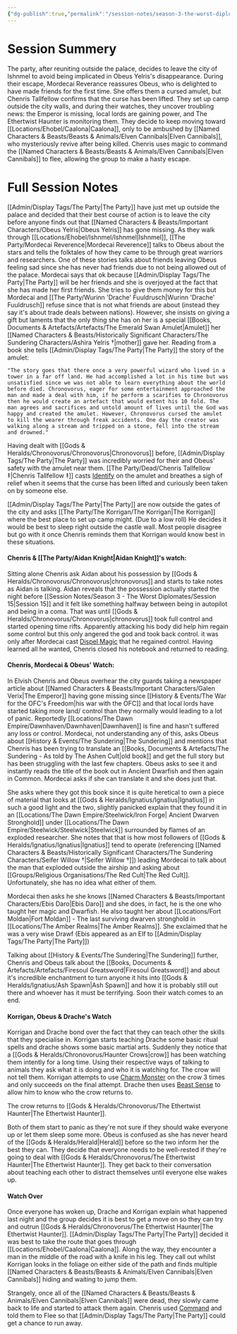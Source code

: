 ```yaml
---
{"dg-publish":true,"permalink":"/session-notes/season-3-the-worst-diplomates/session-17/"}
---
```




# Session Summery 
The party, after reuniting outside the palace, decides to leave the city of Ishnmel to avoid being implicated in Obeus Yelris's disappearance. During their escape, Mordecai Reverance reassures Obeus, who is delighted to have made friends for the first time. She offers them a cursed amulet, but Chenris Tallfellow confirms that the curse has been lifted. They set up camp outside the city walls, and during their watches, they uncover troubling news: the Emperor is missing, local lords are gaining power, and The Ethertwist Haunter is monitoring them. They decide to keep moving toward [[Locations/Ehobel/Caalona\|Caalona]], only to be ambushed by [[Named Characters & Beasts/Beasts & Animals/Elven Cannibals\|Elven Cannibals]], who mysteriously revive after being killed. Chenris uses magic to command the [[Named Characters & Beasts/Beasts & Animals/Elven Cannibals\|Elven Cannibals]] to flee, allowing the group to make a hasty escape.

# Full Session Notes
[[Admin/Display Tags/The Party\|The Party]] have just met up outside the palace and decided that their best course of action is to leave the city before anyone finds out that [[Named Characters & Beasts/Important Characters/Obeus Yelris\|Obeus Yelris]] has gone missing. As they walk through [[Locations/Ehobel/Ishnmel/Ishnmel\|Ishnmel]], [[The Party/Mordecai Reverence\|Mordecai Reverence]] talks to Obeus about the stars and tells the folktales of how they came to be through great warriors and researchers. One of these stories talks about friends leaving Obeus feeling sad since she has never had friends due to not being allowed out of the palace. Mordecai says that ok because [[Admin/Display Tags/The Party\|The Party]] will be her friends and she is overjoyed at the fact that she has made her first friends. She tries to give them money for this but Mordecai and [[The Party/Wurinn 'Drache' Fuuldrusch\|Wurinn 'Drache' Fuuldrusch]] refuse since that is not what friends are about (instead they say it's about trade deals between nations). However, she insists on giving a gift but laments that the only thing she has on her is a special [[Books, Documents & Artefacts/Artefacts/The Emerald Swan Amulet\|Amulet]] her [[Named Characters & Beasts/Historically Significant  Characters/The Sundering Characters/Ashira Yelris †\|mother]] gave her. Reading from a book she tells [[Admin/Display Tags/The Party\|The Party]] the story of the amulet:

	"The story goes that there once a very powerful wizard who lived in a tower in a far off land. He had accomplished a lot in his time but was unsatisfied since we was not able to learn everything about the world before died. Chronovorus, eager for some entertainment approached the man and made a deal with him, if he perform a scarifies to Chronovorus then he would create an artefact that would extent his 10 fold. The man agrees and sacrifices and untold amount of lives until the God was happy and created the amulet. However, Chronovorus cursed the amulet to kill the wearer through freak accidents. One day the creator was walking along a stream and tripped on a stone, fell into the stream and drowned."

Having dealt with [[Gods & Heralds/Chronovorus/Chronovorus\|Chronovorus]] before, [[Admin/Display Tags/The Party\|The Party]] was incredibly worried for their and Obeus' safety with the amulet near them. [[The Party/Dead/Chenris Tallfellow ‡\|Chenris Tallfellow ‡]] casts [Identify](https://www.dndbeyond.com/spells/2152-identify) on the amulet and breathes a sigh of relief when it seems that the curse has been lifted and curiously been taken on by someone else. 

[[Admin/Display Tags/The Party\|The Party]] are now outside the gates of the city and asks [[The Party/The Korrigan/The Korrigan\|The Korrigan]] where the best place to set up camp might. (Due to a low roll) He decides it would be best to sleep right outside the castle wall. Most people disagree but go with it once Chenris reminds them that Korrigan would know best in these situations. 

#### Chenris & [[The Party/Aidan Knight\|Aidan Knight]]'s watch:
Sitting alone Chenris ask Aidan about his possession by [[Gods & Heralds/Chronovorus/Chronovorus\|chronovorus]] and starts to take notes as Aidan is talking. Aidan reveals that the possession actually started the night before [[Session Notes/Season 3 - The Worst Diplomates/Session 15\|Session 15]] and it felt like something halfway between being in autopilot and being in a coma. That was until [[Gods & Heralds/Chronovorus/Chronovorus\|chronovorus]] took full control and started opening time rifts. Apparently attacking his body did help him regain some control but this only angered the god and took back control. it was only after Mordecai cast [Dispel Magic](https://www.dndbeyond.com/spells/2072-dispel-magic) that he regained control. Having learned all he wanted, Chenris closed his notebook and returned to reading. 

#### Chenris, Mordecai & Obeus' Watch:
In Elvish Chenris and Obeus overhear the city guards taking a newspaper article about [[Named Characters & Beasts/Important Characters/Galen Verix\|The Emperor]] having gone missing since [[History & Events/The War for the OFC's Freedom\|his war with the OFC]] and that local lords have started taking more land/ control than they normally would leading to a lot of panic. Reportedly [[Locations/The Dawn Empire/Dawnhaven/Dawnhaven\|Dawnhaven]] is fine and hasn't suffered any loss or control. Mordecai, not understanding any of this, asks Obeus about [[History & Events/The Sundering\|The Sundering]] and mentions that Chenris has been trying to translate an [[Books, Documents & Artefacts/The Sundering - As told by The Ashen Cult\|old book]] and get the full story but has been struggling with the last few chapters. Obeus asks to see it and instantly reads the title of the book out in Ancient Dwarfish and then again in Common. Mordecai asks if she can translate it and she does just that. 

She asks where they got this book since it is quite heretical to own a piece of material that looks at [[Gods & Heralds/Ignatius/Ignatius\|Ignatius]] in such a good light and the two, slightly panicked explain that they found it in an [[Locations/The Dawn Empire/Steelwick/Iron Forge\| Ancient Dwarven Stronghold]] under [[Locations/The Dawn Empire/Steelwick/Steelwick\|Steelwick]] surrounded by flames of an exploded researcher. She notes that that is how most followers of [[Gods & Heralds/Ignatius/Ignatius\|Ignatius]] tend to operate  (referencing [[Named Characters & Beasts/Historically Significant  Characters/The Sundering Characters/Seifer Willow †\|Seifer Willow †]]) leading Mordecai to talk about the man that exploded outside the airship and asking about [[Groups/Religious Organisations/The Red Cult\|The Red Cult]]. Unfortunately, she has no idea what either of them. 

Mordecai then asks he she knows [[Named Characters & Beasts/Important Characters/Ebis Daro\|Ebis Daro]] and she does, in fact, he is the one who taught her magic and Dwarfish. He also taught her about [[Locations/Fort Moldan\|Fort Moldan]] - The last surviving dwarven stronghold in [[Locations/The Amber Realms\|The Amber Realms]]. She exclaimed that he was a very wise Drawf (Ebis appeared as an Elf to [[Admin/Display Tags/The Party\|The Party]])  

Talking about [[History & Events/The Sundering\|The Sundering]] further, Chenris and Obeus talk about the [[Books, Documents & Artefacts/Artefacts/Firesoul Greatsword\|Firesoul Greatsword]] and about it's incredible enchantment to turn anyone it hits into [[Gods & Heralds/Ignatius/Ash Spawn\|Ash Spawn]] and how it is probably still out there and whoever has it must be terrifying. Soon their watch comes to an end. 

#### Korrigan, Obeus & Drache's Watch 
Korrigan and Drache bond over the fact that they can teach other the skills that they specialise in. Korrigan starts teaching Drache some basic ritual spells and drache shows some basic martial arts. Suddenly they notice that a [[Gods & Heralds/Chronovorus/Haunter Crows\|crow]] has been watching them intently for a long time. Using their respective ways of talking to animals they ask what it is doing and who it is watching for. The crow will not tell them. Korrigan attempts to use [Charm Monster](https://www.dndbeyond.com/spells/14763-charm-monster) on the crow 3 times and only succeeds on the final attempt. Drache then uses [Beast Sense](https://www.dndbeyond.com/spells/2325-beast-sense) to allow him to know who the crow returns to. 

The crow returns to [[Gods & Heralds/Chronovorus/The Ethertwist Haunter\|The Ethertwist Haunter]].

Both of them start to panic as they're not sure if they should wake everyone up or let them sleep some more. Obeus is confused as she has never heard of the [[Gods & Heralds/Herald\|Herald]] before so the two inform her the best they can. They decide that everyone needs to be well-rested if they're going to deal with [[Gods & Heralds/Chronovorus/The Ethertwist Haunter\|The Ethertwist Haunter]]. They get back to their conversation about teaching each other to distract themselves until everyone else wakes up. 

#### Watch Over
Once everyone has woken up, Drache and Korrigan explain what happened last night and the group decides it is best to get a move on so they can try and outrun  [[Gods & Heralds/Chronovorus/The Ethertwist Haunter\|The Ethertwist Haunter]]. [[Admin/Display Tags/The Party\|The Party]] decided it was best to take the route that goes through [[Locations/Ehobel/Caalona\|Caalona]]. Along the way, they encounter a man in the middle of the road with a knife in his leg. They call out whilst Korrigan looks in the foliage on either side of the path and finds multiple [[Named Characters & Beasts/Beasts & Animals/Elven Cannibals\|Elven Cannibals]] hiding and waiting to jump them. 

Strangely, once all of the [[Named Characters & Beasts/Beasts & Animals/Elven Cannibals\|Elven Cannibals]] were dead, they slowly came back to life and started to attack them again. Chenris used [Command](https://www.dndbeyond.com/spells/2032-command) and told them to Flee so that [[Admin/Display Tags/The Party\|The Party]] could get a chance to run away. 

